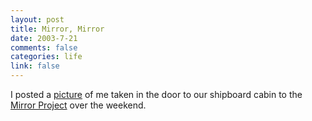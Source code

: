 ```yaml
--- 
layout: post
title: Mirror, Mirror
date: 2003-7-21
comments: false
categories: life
link: false
---
```

I posted a <a href="http://www.mirrorproject.com/mirror/recent/?id=17009" target="_blank">picture</a> of me taken in the door to our shipboard cabin to the <a href="http://www.mirrorproject.com/" target="_blank">Mirror Project</a> over the weekend.
